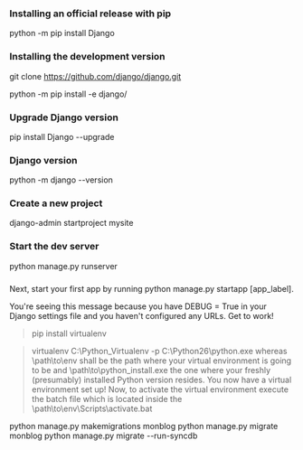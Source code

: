 ### Installing an official release with pip
python -m pip install Django

### Installing the development version
git clone https://github.com/django/django.git

python -m pip install -e django/

### Upgrade Django version
pip install Django --upgrade

### Django version
python -m django --version

### Create a new project
django-admin startproject mysite

### Start the dev server
python manage.py runserver

### 
Next, start your first app by running python manage.py startapp [app_label].

You're seeing this message because you have DEBUG = True in your Django settings file and you haven't configured any URLs. Get to work!

> pip install virtualenv

> virtualenv C:\Python_Virtualenv -p C:\Python26\python.exe
whereas \path\to\env shall be the path where your virtual environment is going to be and \path\to\python_install.exe 
the one where your freshly (presumably) installed Python version resides.
You now have a virtual environment set up! Now, to activate the virtual environment execute the batch file which is 
located inside the \path\to\env\Scripts\activate.bat


python manage.py makemigrations monblog
python manage.py migrate monblog
python manage.py migrate --run-syncdb

